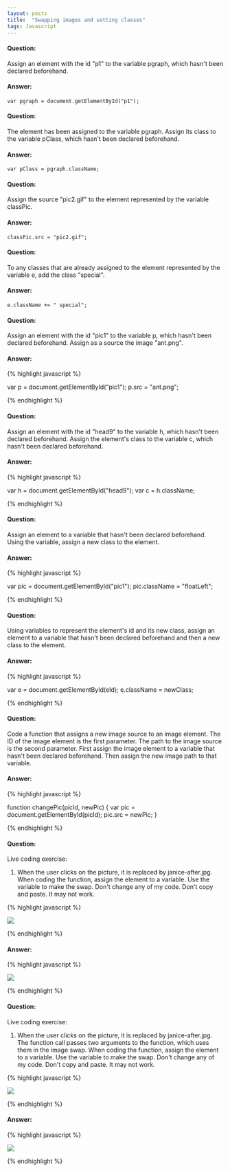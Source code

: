 ```yaml
---
layout: posts
title:  "Swapping images and setting classes"
tags: Javascript
---
```


#### Question:
Assign an element with the id "p1" to the variable pgraph, which hasn't been declared beforehand.

#### Answer:
`var pgraph = document.getElementById("p1");`

#### Question:
The element has been assigned to the variable pgraph. Assign its class to the variable pClass, which hasn't been declared beforehand.

#### Answer:
`var pClass = pgraph.className;`

#### Question:
Assign the source "pic2.gif" to the element represented by the variable classPic.

#### Answer:
`classPic.src = "pic2.gif";`

#### Question:
To any classes that are already assigned to the element represented by the variable e, add the class "special".

#### Answer:
`e.className += " special";`

#### Question:
Assign an element with the id "pic1" to the variable p, which hasn't been declared beforehand. Assign as a source the image "ant.png".

#### Answer:
{% highlight javascript %}

var p = document.getElementById("pic1");
p.src = "ant.png";

{% endhighlight %}

#### Question:
Assign an element with the id "head9" to the variable h, which hasn't been declared beforehand. Assign the element's class to the variable c, which hasn't been declared beforehand.

#### Answer:
{% highlight javascript %}

var h = document.getElementById("head9");
var c = h.className;

{% endhighlight %}

#### Question:
Assign an element to a variable that hasn't been declared beforehand. Using the variable, assign a new class to the element.

#### Answer:
{% highlight javascript %}

var pic = document.getElementById("pic1");
pic.className = "floatLeft";

{% endhighlight %}

#### Question:
Using variables to represent the element's id and its new class, assign an element to a variable that hasn't been declared beforehand and then a new class to the element.

#### Answer:
{% highlight javascript %}

var e = document.getElementById(eId);
e.className = newClass;

{% endhighlight %}

#### Question:
Code a function that assigns a new image source to an image element. The ID of the image element is the first parameter. The path to the image source is the second parameter. First assign the image element to a variable that hasn't been declared beforehand. Then assign the new image path to that variable.

#### Answer:
{% highlight javascript %}

function changePic(picId, newPic) {
  var pic = document.getElementById(picId);
  pic.src = newPic;
}

{% endhighlight %}

#### Question:
Live coding exercise:
1) When the user clicks on the picture, it is replaced by janice-after.jpg. When coding the function, assign the element to a variable. Use the variable to make the swap. Don't change any of my code. Don't copy and paste. It may not work.

{% highlight javascript %}

<img src="janice-before.jpg" id="i0" onClick="swap();">

<script>

CODE THE FUNCTION HERE


</script>

{% endhighlight %}

#### Answer:
{% highlight javascript %}

<img src="janice-before.jpg" id="i0" onClick="swap();">

<script>

function swap() {
  var img = document.getElementById("i0");
  img.src = "janice-after.jpg";
}

</script>

{% endhighlight %}

#### Question:
Live coding exercise:
1) When the user clicks on the picture, it is replaced by janice-after.jpg. The function call passes two arguments to the function, which uses them in the image swap. When coding the function, assign the element to a variable. Use the variable to make the swap. Don't change any of my code. Don't copy and paste. It may not work.

{% highlight javascript %}

<img src="janice-before.jpg" id="i0" onClick="swap(id,'janice-after.jpg');">

<script>

CODE THE FUNCTION HERE


</script>

{% endhighlight %}

#### Answer:
{% highlight javascript %}

<img src="janice-before.jpg" id="i0" onClick="swap(id,'janice-after.jpg');">

<script>

function swap(id, newImg) {
  var img = document.getElementById(id);
  img.src = newImg;
}
</script>

{% endhighlight %}
